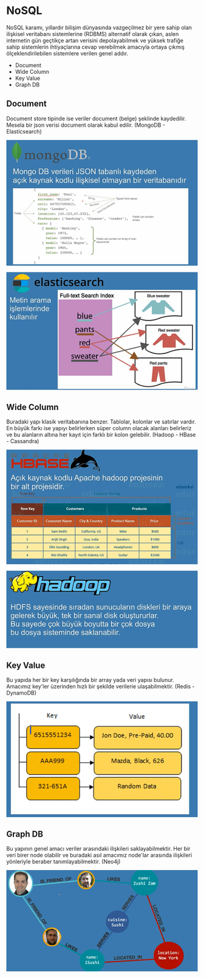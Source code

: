# NoSQL
NoSQL karamı, yıllardır bilişim dünyasında vazgeçilmez bir yere sahip olan ilişkisel veritabanı sistemlerine (RDBMS) alternatif olarak çıkan, aslen internetin gün geçtikçe artan verisini depolayabilmek ve yüksek trafiğe sahip sistemlerin ihtiyaçlarına cevap verebilmek amacıyla ortaya çıkmış ölçeklendirilebilen sistemlere verilen genel addır.

- Document 
- Wide Column 
- Key Value
- Graph DB

## Document 
Document store tipinde ise veriler document (belge) şeklinde kaydedilir. Mesela bir json verisi document olarak kabul edilir.  (MongoDB - Elasticsearch)

![mongoDB](https://github.com/Teknoloji-Filozofu/Big_Data/blob/main/_media/mongoDB.PNG)

![elasticsearc](https://github.com/Teknoloji-Filozofu/Big_Data/blob/main/_media/elasticsearch.PNG)

## Wide Column
Buradaki yapı klasik veritabanına benzer. Tablolar, kolonlar ve satırlar vardır. En büyük farkı ise yapıyı belirlerken süper column olacak alanları belirleriz ve bu alanların altına her kayıt için farklı bir kolon gelebilir.  (Hadoop - HBase - Cassandra)

![HBase](https://github.com/Teknoloji-Filozofu/Big_Data/blob/main/_media/HBase.PNG)

![Hadoop](https://github.com/Teknoloji-Filozofu/Big_Data/blob/main/_media/Hadoop.PNG)

## Key Value
Bu yapıda her bir key karşılığında bir array yada veri yapısı bulunur. Amacımız key'ler üzerinden hızlı bir şekilde verilerie ulaşabilmektir. (Redis - DynamoDB)

![Key-Value](https://github.com/Teknoloji-Filozofu/Big_Data/blob/main/_media/Key-Value.PNG)

## Graph DB
Bu yapının genel amacı veriler arasındaki ilişkileri saklayabilmektir. Her bir veri birer node olabilir ve buradaki  asıl amacımız node'lar arasında ilişkileri yönleriyle beraber  tanımlayabilmektir. (Neo4j)

![Graph-DB](https://github.com/Teknoloji-Filozofu/Big_Data/blob/main/_media/Graph-DB.PNG)